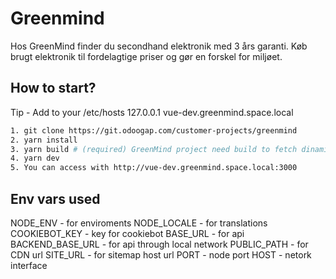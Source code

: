 # Greenmind

Hos GreenMind finder du secondhand elektronik med 3 års garanti. Køb brugt elektronik til fordelagtige priser og gør en forskel for miljøet.

## How to start?

Tip - Add to your /etc/hosts
127.0.0.1       vue-dev.greenmind.space.local

```sh
1. git clone https://git.odoogap.com/customer-projects/greenmind
2. yarn install
3. yarn build # (required) GreenMind project need build to fetch dinamic routes from ODOO
4. yarn dev
5. You can access with http://vue-dev.greenmind.space.local:3000
```

## Env vars used

NODE_ENV - for enviroments
NODE_LOCALE - for translations
COOKIEBOT_KEY - key for cookiebot
BASE_URL - for api
BACKEND_BASE_URL - for api through local network
PUBLIC_PATH - for CDN url
SITE_URL - for sitemap host url
PORT - node port
HOST - netork interface
